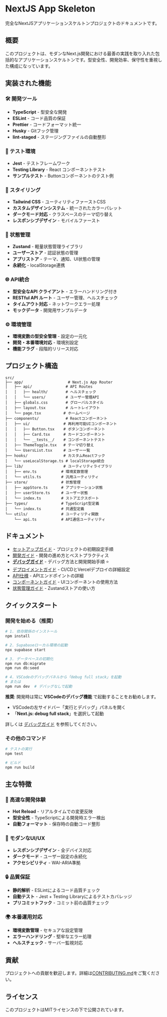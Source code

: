 # NextJS App Skeleton

完全なNextJSアプリケーションスケルトンプロジェクトのドキュメントです。

## 概要

このプロジェクトは、モダンなNext.js開発における最善の実践を取り入れた包括的なアプリケーションスケルトンです。型安全性、開発効率、保守性を重視した構成になっています。

## 実装された機能

### 🛠️ 開発ツール

- **TypeScript** - 型安全な開発
- **ESLint** - コード品質の保証
- **Prettier** - コードフォーマット統一
- **Husky** - Gitフック管理
- **lint-staged** - ステージングファイルの自動整形

### 🧪 テスト環境

- **Jest** - テストフレームワーク
- **Testing Library** - React コンポーネントテスト
- **サンプルテスト** - Buttonコンポーネントのテスト例

### 🎨 スタイリング

- **Tailwind CSS** - ユーティリティファーストCSS
- **カスタムデザインシステム** - 統一されたカラーパレット
- **ダークモード対応** - クラスベースのテーマ切り替え
- **レスポンシブデザイン** - モバイルファースト

### 🔄 状態管理

- **Zustand** - 軽量状態管理ライブラリ
- **ユーザーストア** - 認証状態の管理
- **アプリストア** - テーマ、通知、UI状態の管理
- **永続化** - localStorage連携

### 🌐 API統合

- **型安全なAPI クライアント** - エラーハンドリング付き
- **RESTful API ルート** - ユーザー管理、ヘルスチェック
- **タイムアウト対応** - ネットワークエラー処理
- **モックデータ** - 開発用サンプルデータ

### ⚙️ 環境管理

- **環境変数の型安全管理** - 設定の一元化
- **開発・本番環境対応** - 環境別設定
- **機能フラグ** - 段階的リリース対応

## プロジェクト構造

```
src/
├── app/                    # Next.js App Router
│   ├── api/               # API Routes
│   │   ├── health/        # ヘルスチェック
│   │   └── users/         # ユーザー管理API
│   ├── globals.css        # グローバルスタイル
│   ├── layout.tsx         # ルートレイアウト
│   └── page.tsx          # ホームページ
├── components/            # Reactコンポーネント
│   ├── ui/               # 再利用可能UIコンポーネント
│   │   ├── Button.tsx    # ボタンコンポーネント
│   │   ├── Card.tsx      # カードコンポーネント
│   │   └── __tests__/    # コンポーネントテスト
│   ├── ThemeToggle.tsx   # テーマ切り替え
│   └── UsersList.tsx     # ユーザー一覧
├── hooks/                # カスタムReactフック
│   └── useLocalStorage.ts # localStorage統合
├── lib/                  # ユーティリティライブラリ
│   ├── env.ts           # 環境変数管理
│   └── utils.ts         # 汎用ユーティリティ
├── store/               # 状態管理
│   ├── appStore.ts      # アプリケーション状態
│   ├── userStore.ts     # ユーザー状態
│   └── index.ts         # ストアエクスポート
├── types/               # TypeScript型定義
│   └── index.ts         # 共通型定義
└── utils/               # ユーティリティ関数
    └── api.ts           # API通信ユーティリティ
```

## ドキュメント

- [セットアップガイド](./setup.md) - プロジェクトの初期設定手順
- [開発ガイド](./development.md) - 開発の進め方とベストプラクティス
- [**デバッグガイド**](./DEBUG.md) - デバッグ方法と開発開始手順 ⭐
- [デプロイメントガイド](./deployment.md) - CI/CDとVercelデプロイの詳細設定
- [API仕様](./api.md) - APIエンドポイントの詳細
- [コンポーネントガイド](./components.md) - UIコンポーネントの使用方法
- [状態管理ガイド](./state-management.md) - Zustandストアの使い方

## クイックスタート

### 開発を始める（推奨）

```bash
# 1. 依存関係のインストール
npm install

# 2. Supabaseローカル環境の起動
npx supabase start

# 3. データベースの初期化
npm run db:migrate
npm run db:seed

# 4. VSCodeのデバッグパネルから「debug full stack」を起動
# または
npm run dev  # デバッグなしで起動
```

**推奨**: 開発時は常に **VSCodeのデバッグ機能** で起動することをお勧めします。

- VSCodeの左サイドバー「実行とデバッグ」パネルを開く
- 「**Next.js: debug full stack**」を選択して起動

詳しくは [デバッグガイド](./DEBUG.md) を参照してください。

### その他のコマンド

```bash
# テストの実行
npm test

# ビルド
npm run build
```

## 主な特徴

### 🚀 高速な開発体験

- **Hot Reload** - リアルタイムでの変更反映
- **型安全性** - TypeScriptによる開発時エラー検出
- **自動フォーマット** - 保存時の自動コード整形

### 📱 モダンなUI/UX

- **レスポンシブデザイン** - 全デバイス対応
- **ダークモード** - ユーザー設定の永続化
- **アクセシビリティ** - WAI-ARIA準拠

### 🔒 品質保証

- **静的解析** - ESLintによるコード品質チェック
- **自動テスト** - Jest + Testing Libraryによるテストカバレッジ
- **プリコミットフック** - コミット前の品質チェック

### 🌍 本番運用対応

- **環境変数管理** - セキュアな設定管理
- **エラーハンドリング** - 堅牢なエラー処理
- **ヘルスチェック** - サーバー監視対応

## 貢献

プロジェクトへの貢献を歓迎します。詳細は[CONTRIBUTING.md](./CONTRIBUTING.md)をご覧ください。

## ライセンス

このプロジェクトはMITライセンスの下で公開されています。
